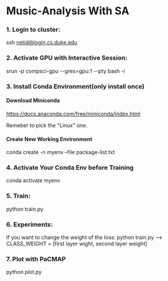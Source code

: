 # Music-Analysis With SA


### 1. Login to cluster:
ssh netid@login.cs.duke.edu

### 2. Activate GPU with Interactive Session:
srun -p compsci-gpu --gres=gpu:1 --pty bash -i

### 3. Install Conda Environment(only install once)
#### Download Miniconda
https://docs.anaconda.com/free/miniconda/index.html

Remeber to pick the "Linux" one.

#### Create New Working Environment
conda create -n myenv –file package-list.txt

### 4. Activate Your Conda Env before Training
conda activate myenv

### 5. Train:
python train.py

### 6. Experiments:

If you want to change the weight of the loss:
python train.py --> CLASS_WEIGHT = [first layer wight, second layer weight]

### 7. Plot with PaCMAP
python plot.py
